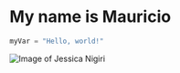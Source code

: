 # My name is Mauricio 
``` python
myVar = "Hello, world!"
```
![Image of Jessica Nigiri](https://m.media-amazon.com/images/M/MV5BNzAxZjIyYTAtOGNhOS00YjliLWI2MTctYmZjYzMwMGEyYjU5XkEyXkFqcGdeQXVyMzM4MjM0Nzg@._V1_FMjpg_UX1000_.jpg)
